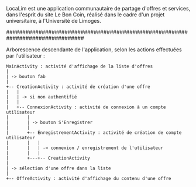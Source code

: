 LocaLim est une application communautaire de partage d'offres et services,
dans l'esprit du site Le Bon Coin, réalisé dans le cadre d'un projet
universitaire, à l'Université de Limoges.

################################################################################

Arborescence descendante de l'application, selon les actions effectuées par
l'utilisateur :

    MainActivity : activité d'affichage de la liste d'offres
    |
    | -> bouton fab
    |
    +-- CreationActivity : activité de création d'une offre
    |   |
    |   | -> si non authentifié
    |   |
    |   +-- ConnexionActivity : activité de connexion à un compte utilisateur
    |       |
    |       | -> bouton S'Enregistrer
    |       |
    |       +-- EnregistrementActivity : activité de création de compte utilisateur
    |       |   |
    |       |   | -> connexion / enregistrement de l'utilisateur
    |       |   |
    |       +---+-- CreationActivity
    |
    | -> sélection d'une offre dans la liste
    |
    +-- OffreActivity : activité d'affichage du contenu d'une offre